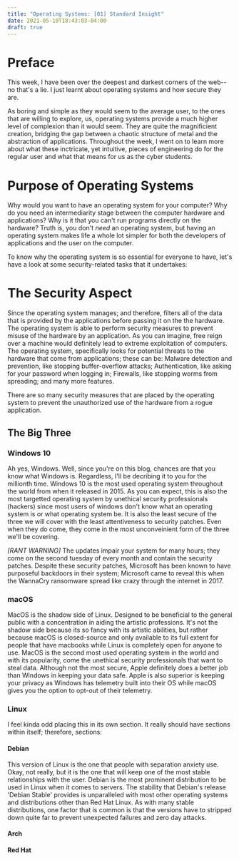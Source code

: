 ```yaml
---
title: "Operating Systems: [01] Standard Insight"
date: 2021-05-10T18:43:03-04:00
draft: true
---
```


# Preface

This week, I have been over the deepest and darkest corners of the web--no that's a lie. I just learnt about operating systems and how secure they are.

As boring and simple as they would seem to the average user, to the ones that are willing to explore, us, operating systems provide a much higher level of complexion than it would seem. They are quite the magnificient creation, bridging the gap between a chaotic structure of metal and the abstraction of applications. Throughout the week, I went on to learn more about what these inctricate, yet intuitive, pieces of engineering do for the regular user and what that means for us as the cyber students. 

# Purpose of Operating Systems

Why would you want to have an operating system for your computer? Why do you need an intermediarity stage between the computer hardware and applications? Why is it that you can't run programs directly on the hardware? Truth is, you don't *need* an operating system, but having an operating system makes life a whole lot simpler for both the developers of applications and the user on the computer.

To know why the operating system is so essential for everyone to have, let's have a look at some security-related tasks that it undertakes:

# The Security Aspect

Since the operating system manages; and therefore, filters all of the data that is provided by the applications before passing it on the the hardware. The operating system is able to perform security measures to prevent misuse of the hardware by an application. As you can imagine, free reign over a machine would definitely lead to extreme exploitation of computers. The operating system, specifically looks for potential threats to the hardware that come from applications; these can be: Malware detection and prevention, like stopping buffer-overflow attacks; Authentication, like asking for your password when logging in; Firewalls, like stopping worms from spreading; and many more features.

There are so many security measures that are placed by the operating system to prevent the unauthorized use of the hardware from a rogue application.

## The Big Three

### Windows 10

Ah yes, Windows. Well, since you're on this blog, chances are that you know what Windows is. Regardless, I'll be decribing it to you for the millionth time. Windows 10 is the most used operating system throughout the world from when it released in 2015. As you can expect, this is also the most targetted operating system by unethical security professionals (hackers) since most users of windows don't know what an operating system is or what operating system be. It is also the least secure of the three we will cover with the least attentiveness to security patches. Even when they do come, they come in the most unconveinient form of the three we'll be covering.

*[RANT WARNING]* The updates impair your system for many hours; they come on the second tuesday of every month and contain the security patches. Despite these security patches, Microsoft has been known to have purposeful backdoors in their system; Microsoft came to reveal this when the WannaCry ransomware spread like crazy through the internet in 2017. 

### macOS

MacOS is the shadow side of Linux. Designed to be beneficial to the general public with a concentration in aiding the artistic professions. It's not the shadow side because its so fancy with its artistic abilities, but rather because macOS is closed-source and only available to its full extent for people that have macbooks while Linux is completely open for anyone to use. MacOS is the second most used operating system in the world and with its popularity, come the unethical security professionals that want to steal data. Although not the most secure, Apple definitely does a better job than Windows in keeping your data safe. Apple is also superior is keeping your privacy as Windows has telemetry built into their OS while macOS gives you the option to opt-out of their telemetry.

### Linux

I feel kinda odd placing this in its own section. It really should have sections within itself; therefore, sections:

#### Debian

This version of Linux is the one that people with separation anxiety use. Okay, not really, but it is the one that will keep one of the most stable relationships with the user. Debian is the most prominent distribution to be used in Linux when it comes to servers. The stability that Debian's release 'Debian Stable' provides is unparalleled with most other operating systems and distributions other than Red Hat Linux. As with many stable distributions, one factor that is common is that the versions have to stripped down quite far to prevent unexpected failures and zero day attacks.



#### Arch


#### Red Hat
